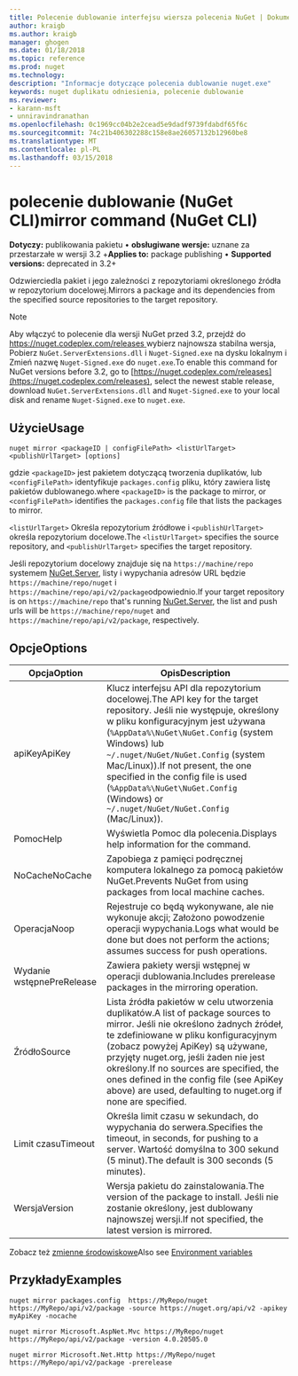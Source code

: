 ```yaml
---
title: Polecenie dublowanie interfejsu wiersza polecenia NuGet | Dokumentacja firmy Microsoft
author: kraigb
ms.author: kraigb
manager: ghogen
ms.date: 01/18/2018
ms.topic: reference
ms.prod: nuget
ms.technology: 
description: "Informacje dotyczące polecenia dublowanie nuget.exe"
keywords: nuget duplikatu odniesienia, polecenie dublowanie
ms.reviewer:
- karann-msft
- unniravindranathan
ms.openlocfilehash: 0c1969cc04b2e2cead5e9dadf9739fdabdf65f6c
ms.sourcegitcommit: 74c21b406302288c158e8ae26057132b12960be8
ms.translationtype: MT
ms.contentlocale: pl-PL
ms.lasthandoff: 03/15/2018
---
```

# <a name="mirror-command-nuget-cli"></a><span data-ttu-id="fefc6-104">polecenie dublowanie (NuGet CLI)</span><span class="sxs-lookup"><span data-stu-id="fefc6-104">mirror command (NuGet CLI)</span></span>

<span data-ttu-id="fefc6-105">**Dotyczy:** publikowania pakietu &bullet; **obsługiwane wersje:** uznane za przestarzałe w wersji 3.2 +</span><span class="sxs-lookup"><span data-stu-id="fefc6-105">**Applies to:** package publishing &bullet; **Supported versions:** deprecated in 3.2+</span></span>

<span data-ttu-id="fefc6-106">Odzwierciedla pakiet i jego zależności z repozytoriami określonego źródła w repozytorium docelowej.</span><span class="sxs-lookup"><span data-stu-id="fefc6-106">Mirrors a package and its dependencies from the specified source repositories to the target repository.</span></span>

> [!NOTE]
> <span data-ttu-id="fefc6-107">Aby włączyć to polecenie dla wersji NuGet przed 3.2, przejdź do [ https://nuget.codeplex.com/releases ](https://nuget.codeplex.com/releases)wybierz najnowsza stabilna wersja, Pobierz `NuGet.ServerExtensions.dll` i `Nuget-Signed.exe` na dysku lokalnym i Zmień nazwę `Nuget-Signed.exe` do `nuget.exe`.</span><span class="sxs-lookup"><span data-stu-id="fefc6-107">To enable this command for NuGet versions before 3.2, go to [https://nuget.codeplex.com/releases](https://nuget.codeplex.com/releases), select the newest stable release, download `NuGet.ServerExtensions.dll` and `Nuget-Signed.exe` to your local disk and rename `Nuget-Signed.exe` to `nuget.exe`.</span></span>

## <a name="usage"></a><span data-ttu-id="fefc6-108">Użycie</span><span class="sxs-lookup"><span data-stu-id="fefc6-108">Usage</span></span>

```cli
nuget mirror <packageID | configFilePath> <listUrlTarget> <publishUrlTarget> [options]
```

<span data-ttu-id="fefc6-109">gdzie `<packageID>` jest pakietem dotyczącą tworzenia duplikatów, lub `<configFilePath>` identyfikuje `packages.config` pliku, który zawiera listę pakietów dublowanego.</span><span class="sxs-lookup"><span data-stu-id="fefc6-109">where `<packageID>` is the package to mirror, or `<configFilePath>` identifies the `packages.config` file that lists the packages to mirror.</span></span>

<span data-ttu-id="fefc6-110">`<listUrlTarget>` Określa repozytorium źródłowe i `<publishUrlTarget>` określa repozytorium docelowe.</span><span class="sxs-lookup"><span data-stu-id="fefc6-110">The `<listUrlTarget>` specifies the source repository, and `<publishUrlTarget>` specifies the target repository.</span></span>

<span data-ttu-id="fefc6-111">Jeśli repozytorium docelowy znajduje się na `https://machine/repo` systemem [NuGet.Server](../hosting-packages/nuget-server.md), listy i wypychania adresów URL będzie `https://machine/repo/nuget` i `https://machine/repo/api/v2/package`odpowiednio.</span><span class="sxs-lookup"><span data-stu-id="fefc6-111">If your target repository is on `https://machine/repo` that's running [NuGet.Server](../hosting-packages/nuget-server.md), the list and push urls will be `https://machine/repo/nuget` and `https://machine/repo/api/v2/package`, respectively.</span></span>

## <a name="options"></a><span data-ttu-id="fefc6-112">Opcje</span><span class="sxs-lookup"><span data-stu-id="fefc6-112">Options</span></span>

| <span data-ttu-id="fefc6-113">Opcja</span><span class="sxs-lookup"><span data-stu-id="fefc6-113">Option</span></span> | <span data-ttu-id="fefc6-114">Opis</span><span class="sxs-lookup"><span data-stu-id="fefc6-114">Description</span></span> |
| --- | --- |
| <span data-ttu-id="fefc6-115">apiKey</span><span class="sxs-lookup"><span data-stu-id="fefc6-115">ApiKey</span></span> | <span data-ttu-id="fefc6-116">Klucz interfejsu API dla repozytorium docelowej.</span><span class="sxs-lookup"><span data-stu-id="fefc6-116">The API key for the target repository.</span></span> <span data-ttu-id="fefc6-117">Jeśli nie występuje, określony w pliku konfiguracyjnym jest używana (`%AppData%\NuGet\NuGet.Config` (system Windows) lub `~/.nuget/NuGet/NuGet.Config` (system Mac/Linux)).</span><span class="sxs-lookup"><span data-stu-id="fefc6-117">If not present,  the one specified in the config file is used (`%AppData%\NuGet\NuGet.Config` (Windows) or `~/.nuget/NuGet/NuGet.Config` (Mac/Linux)).</span></span> |
| <span data-ttu-id="fefc6-118">Pomoc</span><span class="sxs-lookup"><span data-stu-id="fefc6-118">Help</span></span> | <span data-ttu-id="fefc6-119">Wyświetla Pomoc dla polecenia.</span><span class="sxs-lookup"><span data-stu-id="fefc6-119">Displays help information for the command.</span></span> |
| <span data-ttu-id="fefc6-120">NoCache</span><span class="sxs-lookup"><span data-stu-id="fefc6-120">NoCache</span></span> | <span data-ttu-id="fefc6-121">Zapobiega z pamięci podręcznej komputera lokalnego za pomocą pakietów NuGet.</span><span class="sxs-lookup"><span data-stu-id="fefc6-121">Prevents NuGet from using packages from local machine caches.</span></span> |
| <span data-ttu-id="fefc6-122">Operacja</span><span class="sxs-lookup"><span data-stu-id="fefc6-122">Noop</span></span> | <span data-ttu-id="fefc6-123">Rejestruje co będą wykonywane, ale nie wykonuje akcji; Założono powodzenie operacji wypychania.</span><span class="sxs-lookup"><span data-stu-id="fefc6-123">Logs what would be done but does not perform the actions; assumes success for push operations.</span></span> |
| <span data-ttu-id="fefc6-124">Wydanie wstępne</span><span class="sxs-lookup"><span data-stu-id="fefc6-124">PreRelease</span></span> | <span data-ttu-id="fefc6-125">Zawiera pakiety wersji wstępnej w operacji dublowania.</span><span class="sxs-lookup"><span data-stu-id="fefc6-125">Includes prerelease packages in the mirroring operation.</span></span> |
| <span data-ttu-id="fefc6-126">Źródło</span><span class="sxs-lookup"><span data-stu-id="fefc6-126">Source</span></span> | <span data-ttu-id="fefc6-127">Lista źródła pakietów w celu utworzenia duplikatów.</span><span class="sxs-lookup"><span data-stu-id="fefc6-127">A list of package sources to mirror.</span></span> <span data-ttu-id="fefc6-128">Jeśli nie określono żadnych źródeł, te zdefiniowane w pliku konfiguracyjnym (zobacz powyżej ApiKey) są używane, przyjęty nuget.org, jeśli żaden nie jest określony.</span><span class="sxs-lookup"><span data-stu-id="fefc6-128">If no sources are specified, the ones defined in the config file (see ApiKey above) are used, defaulting to nuget.org if none are specified.</span></span> |
| <span data-ttu-id="fefc6-129">Limit czasu</span><span class="sxs-lookup"><span data-stu-id="fefc6-129">Timeout</span></span> | <span data-ttu-id="fefc6-130">Określa limit czasu w sekundach, do wypychania do serwera.</span><span class="sxs-lookup"><span data-stu-id="fefc6-130">Specifies the timeout, in seconds, for pushing to a server.</span></span> <span data-ttu-id="fefc6-131">Wartość domyślna to 300 sekund (5 minut).</span><span class="sxs-lookup"><span data-stu-id="fefc6-131">The default is 300 seconds (5 minutes).</span></span> |
| <span data-ttu-id="fefc6-132">Wersja</span><span class="sxs-lookup"><span data-stu-id="fefc6-132">Version</span></span> | <span data-ttu-id="fefc6-133">Wersja pakietu do zainstalowania.</span><span class="sxs-lookup"><span data-stu-id="fefc6-133">The version of the package to install.</span></span> <span data-ttu-id="fefc6-134">Jeśli nie zostanie określony, jest dublowany najnowszej wersji.</span><span class="sxs-lookup"><span data-stu-id="fefc6-134">If not specified, the latest version is mirrored.</span></span> |

<span data-ttu-id="fefc6-135">Zobacz też [zmienne środowiskowe](cli-ref-environment-variables.md)</span><span class="sxs-lookup"><span data-stu-id="fefc6-135">Also see [Environment variables](cli-ref-environment-variables.md)</span></span>

## <a name="examples"></a><span data-ttu-id="fefc6-136">Przykłady</span><span class="sxs-lookup"><span data-stu-id="fefc6-136">Examples</span></span>

```cli
nuget mirror packages.config  https://MyRepo/nuget https://MyRepo/api/v2/package -source https://nuget.org/api/v2 -apikey myApiKey -nocache

nuget mirror Microsoft.AspNet.Mvc https://MyRepo/nuget https://MyRepo/api/v2/package -version 4.0.20505.0

nuget mirror Microsoft.Net.Http https://MyRepo/nuget https://MyRepo/api/v2/package -prerelease
```
